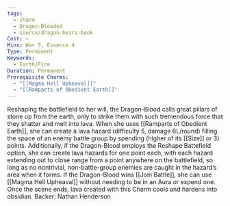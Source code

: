 ```yaml
---
tags:
  - charm
  - Dragon-Blooded
  - source/dragon-heirs-book
Cost: —
Mins: War 5, Essence 4
Type: Permanent
Keywords:
  - Earth/Fire
Duration: Permanent
Prerequisite Charms:
  - "[[Magma Hell Upheaval]]"
  - "[[Ramparts of Obedient Earth]]"
---
```

Reshaping the battlefield to her will, the Dragon-Blood calls great pillars of stone up from the earth, only to strike them with such tremendous force that they shatter and melt into lava. When she uses [[Ramparts of Obedient Earth]], she can create a lava hazard (difficulty 5, damage 6L/round) filling the space of an enemy battle group by spending (higher of its [[Size]] or 3) points.
Additionally, if the Dragon-Blood employs the Reshape Battefield option, she can create lava hazards for one point each, with each hazard extending out to close range from a point anywhere on the battlefield, so long as no nontrivial, non-battle-group enemies are caught in the hazard’s area when it forms.
If the Dragon-Blood wins [[Join Battle]], she can use [[Magma Hell Upheaval]] without needing to be in an Aura or expend one.
Once the scene ends, lava created with this Charm cools and hardens into obsidian.
Backer: Nathan Henderson